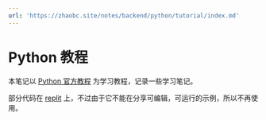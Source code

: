 ```yaml
---
url: 'https://zhaobc.site/notes/backend/python/tutorial/index.md'
---
```

# Python 教程

本笔记以 [Python 官方教程](https://docs.python.org/zh-cn/3/tutorial/index.html) 为学习教程，记录一些学习笔记。

部分代码在 [replit](https://replit.com/@zhaobin/python-tutorial) 上，不过由于它不能在分享可编辑，可运行的示例，所以不再使用。
